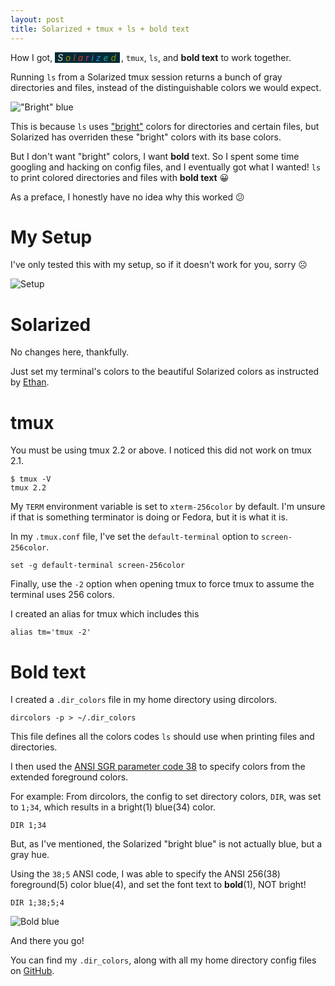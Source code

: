 ```yaml
---
layout: post
title: Solarized + tmux + ls + bold text
---
```


How I got,
<i style="background:#002b36;padding-left:4px;padding-right:2px;margin-right:2px;">
<span style="color:#eee8d5;">S</span>
<span style="color:#b58900;">o</span>
<span style="color:#cb4b16;">l</span>
<span style="color:#dc322f;">a</span>
<span style="color:#d33682;">r</span>
<span style="color:#6c71c4;">i</span>
<span style="color:#268bd2;">z</span>
<span style="color:#2aa198;">e</span>
<span style="color:#859900;">d</span>
</i>, `tmux`, `ls`, and **bold text** to work together.

Running `ls` from a Solarized tmux session returns a bunch of gray directories and files,
instead of the distinguishable colors we would expect.

!["Bright" blue](http://i.imgur.com/FqQwFpK.png)

This is because `ls` uses ["bright"](https://en.wikipedia.org/wiki/ANSI_escape_code#Colors) colors for directories and certain files, but Solarized
has overriden these "bright" colors with its base colors.

But I don't want "bright" colors, I want **bold** text.  So I spent some time googling and
hacking on config files, and I eventually got what I wanted!  `ls` to print colored
directories and files with **bold text** 😀

As a preface, I honestly have no idea why this worked 😕

# My Setup

I've only tested this with my setup, so if it doesn't work for you, sorry ☹️ 

![Setup](http://i.imgur.com/g1nSihX.png)

# Solarized

No changes here, thankfully.

Just set my terminal's colors to the beautiful Solarized colors as instructed by [Ethan](http://ethanschoonover.com/solarized).

# tmux

You must be using tmux 2.2 or above.  I noticed this did not work on tmux 2.1.

```
$ tmux -V
tmux 2.2
```

My `TERM` environment variable is set to `xterm-256color` by default.  I'm unsure if that is
something terminator is doing or Fedora, but it is what it is.

In my `.tmux.conf` file, I've set the `default-terminal` option to `screen-256color`.

```
set -g default-terminal screen-256color
```

Finally, use the `-2` option when opening tmux to force tmux to assume the terminal uses 256 colors.

I created an alias for tmux which includes this

```
alias tm='tmux -2'
```

# Bold text

I created a `.dir_colors` file in my home directory using dircolors.

```
dircolors -p > ~/.dir_colors
```

This file defines all the colors codes `ls` should use when printing files and directories.

I then used the [ANSI SGR parameter code 38](https://en.wikipedia.org/wiki/ANSI_escape_code#CSI_codes) to specify colors from the extended foreground colors.

For example: From dircolors, the config to set directory colors, `DIR`, was set to `1;34`, which results in a bright(1) blue(34) color.

```
DIR 1;34
```

But, as I've mentioned, the Solarized "bright blue" is not actually blue, but a gray hue.

Using the `38;5` ANSI code, I was able to specify the ANSI 256(38) foreground(5) color blue(4), and set the font text to **bold**(1), NOT bright!

```
DIR 1;38;5;4
```

![Bold blue](http://i.imgur.com/kxQ6tcC.png)

And there you go!

You can find my `.dir_colors`, along with all my home directory config files on [GitHub](https://github.com/zachwhaley/dotfiles/).
